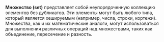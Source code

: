 
**Множество (set)** представляет собой неупорядоченную коллекцию элементов без дубликатов. Эти элементы могут быть любого типа, который является хешируемым (например, числа, строки, кортежи). Множества, как и их математические аналоги, могут использоваться для выполнения различных операций над множествами, таких как объединение, пересечение и разность.